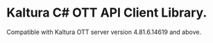 # Kaltura C# OTT API Client Library.
Compatible with Kaltura OTT server version 4.81.6.14619 and above.
